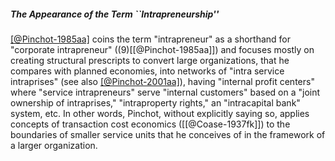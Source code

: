 ##### The Appearance of the Term ``Intrapreneurship''

[[@Pinchot-1985aa]](a) coins the term "intrapreneur" as a shorthand for "corporate intrapreneur" ((9)[[@Pinchot-1985aa]]) and focuses mostly on creating structural prescripts to convert large organizations, that he compares with planned economies, into networks of "intra service intraprises" (see also [[@Pinchot-2001aa]](c)), having "internal profit centers" where "service intrapreneurs" serve "internal customers" based on a "joint ownership of intraprises," "intraproperty rights," an "intracapital bank" system, etc. In other words, Pinchot, without explicitly saying so, applies concepts of transaction cost economics ([[@Coase-1937fk]]) to the boundaries of smaller service units that he conceives of in the framework of a larger organization.
